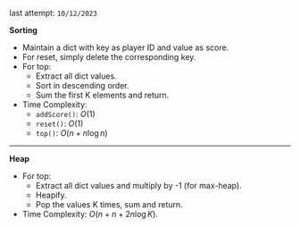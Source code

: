 last attempt: `10/12/2023`

**Sorting**
- Maintain a dict with key as player ID and value as score. 
- For reset, simply delete the corresponding key. 
- For top:
  - Extract all dict values.
  - Sort in descending order. 
  - Sum the first K elements and return. 
- Time Complexity:
  - `addScore()`: $O(1)$
  - `reset()`: $O(1)$
  - `top()`: $O(n + n\log n)$

---

**Heap**
- For top:
  - Extract all dict values and multiply by -1 (for max-heap). 
  - Heapify. 
  - Pop the values K times, sum and return. 
- Time Complexity: $O(n + n + 2n\log K)$. 